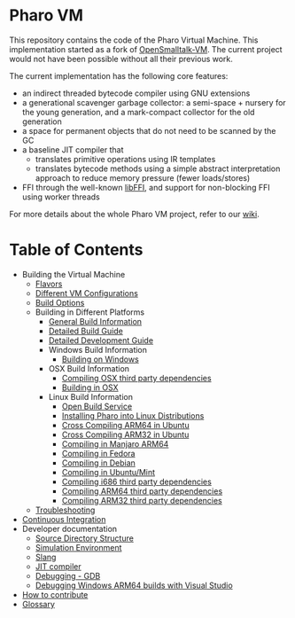 # Pharo VM

This repository contains the code of the Pharo Virtual Machine.
This implementation started as a fork of [OpenSmalltalk-VM](https://github.com/OpenSmalltalk/opensmalltalk-vm).
The current project would not have been possible without all their previous work.

The current implementation has the following core features:
- an indirect threaded bytecode compiler using GNU extensions
- a generational scavenger garbage collector: a semi-space + nursery for the young generation, and a mark-compact collector for the old generation
- a space for permanent objects that do not need to be scanned by the GC
- a baseline JIT compiler that
  - translates primitive operations using IR templates
  - translates bytecode methods using a simple abstract interpretation approach to reduce memory pressure (fewer loads/stores)
- FFI through the well-known [libFFI](https://github.com/libffi/libffi), and support for non-blocking FFI using worker threads

For more details about the whole Pharo VM project, refer to our [wiki](../../wiki).

# Table of Contents

- Building the Virtual Machine
  - [Flavors](https://github.com/pharo-project/pharo-vm/wiki/Flavors)
  - [Different VM Configurations](https://github.com/pharo-project/pharo-vm/wiki/PharoVM-Versions)
  - [Build Options](https://github.com/pharo-project/pharo-vm/wiki/CMake-Configuration-Options)
  - Building in Different Platforms
    - [General Build Information](https://github.com/pharo-project/pharo-vm/wiki/General-Build-Information)
    - [Detailed Build Guide](https://github.com/pharo-project/pharo-vm/wiki/Detailed-Build-Guide)
    - [Detailed Development Guide](https://github.com/pharo-project/pharo-vm/wiki/Detailed-Development-Guide)
    - Windows Build Information
      - [Building on Windows](https://github.com/pharo-project/pharo-vm/wiki/Building-on-Windows)
    - OSX Build Information
      - [Compiling OSX third party dependencies](https://github.com/pharo-project/pharo-vm/wiki/Building-OSX-ARM64-Third-Party-Dependencies)
      - [Building in OSX](https://github.com/pharo-project/pharo-vm/wiki/Building-in-OSX)
    - Linux Build Information
      - [Open Build Service](https://github.com/pharo-project/pharo-vm/wiki/Pharo-on-Open-Build-Service)
      - [Installing Pharo into Linux Distributions](https://github.com/pharo-project/pharo-vm/wiki/Installing-Pharo-into-Linux-distributions)
      - [Cross Compiling ARM64 in Ubuntu](https://github.com/pharo-project/pharo-vm/wiki/Crosscompiling-ARMv8-in-Ubuntu)
      - [Cross Compiling ARM32 in Ubuntu](https://github.com/pharo-project/pharo-vm/wiki/Crosscompiling-ARMv7-in-Ubuntu-for-Rasbian)
      - [Compiling in Manjaro ARM64](https://github.com/pharo-project/pharo-vm/wiki/Compiling-in-Manjaro-ARM64)
      - [Compiling in Fedora](https://github.com/pharo-project/pharo-vm/wiki/Compiling-in-Fedora)
      - [Compiling in Debian](https://github.com/pharo-project/pharo-vm/wiki/Compiling-in-Debian)
      - [Compiling in Ubuntu/Mint](https://github.com/pharo-project/pharo-vm/wiki/Compiling-in-Ubuntu)
      - [Compiling i686 third party dependencies](https://github.com/pharo-project/pharo-vm/wiki/Building-Linux-i686-(32bits)-Third-Party-Dependencies)
      - [Compiling ARM64 third party dependencies](https://github.com/pharo-project/pharo-vm/wiki/Building-Linux-ARM64-Third-Party-Dependencies)
      - [Compiling ARM32 third party dependencies](https://github.com/pharo-project/pharo-vm/wiki/Building-Linux-ARM32-Third-Party-Dependencies)
  - [Troubleshooting](https://github.com/pharo-project/pharo-vm/wiki/Troubleshooting)
- [Continuous Integration](https://github.com/pharo-project/pharo-vm/wiki/Continuous-Integration)
- Developer documentation
  - [Source Directory Structure](https://github.com/pharo-project/pharo-vm/wiki/Source-Directory-Structure)
  - [Simulation Environment](https://github.com/pharo-project/pharo-vm/wiki/Simulation-Environment)
  - [Slang](https://github.com/pharo-project/pharo-vm/wiki/Slang)
  - [JIT compiler](https://github.com/pharo-project/pharo-vm/wiki/JIT-Compiler)
  - [Debugging - GDB](https://github.com/pharo-project/pharo-vm/wiki/gdb)
  - [Debugging Windows ARM64 builds with Visual Studio](https://github.com/pharo-project/pharo-vm/wiki/Debugging-ARM64-on-Windows-with-Visual-Studio)
- [How to contribute](https://github.com/pharo-project/pharo-vm/wiki/How-to-contribute)
- [Glossary](https://github.com/pharo-project/pharo-vm/wiki/Glossary)
